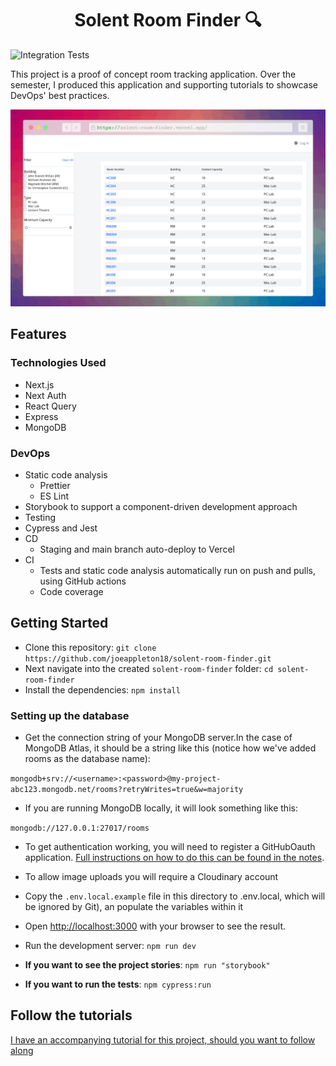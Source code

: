 <center> <h1> Solent Room Finder 🔍 </h1> </center>

![Integration Tests](https://github.com/joeappleton18/solent-room-finder/actions/workflows/cypress.yaml/badge.svg)

This project is a proof of concept room tracking application. Over the semester, I produced this application and supporting tutorials to showcase DevOps' best practices.

![](.github/product-demo.png)

## Features

### Technologies Used

- Next.js
- Next Auth
- React Query
- Express
- MongoDB

### DevOps

- Static code analysis
  - Prettier
  - ES Lint
- Storybook to support a component-driven development approach
- Testing
- Cypress and Jest
- CD
  - Staging and main branch auto-deploy to Vercel
- CI
  - Tests and static code analysis automatically run on push and pulls, using GitHub actions
  - Code coverage

## Getting Started

- Clone this repository: `git clone https://github.com/joeappleton18/solent-room-finder.git`
- Next navigate into the created `solent-room-finder` folder: `cd solent-room-finder`
- Install the dependencies: `npm install`

### Setting up the database

- Get the connection string of your MongoDB server.In the case of MongoDB Atlas, it should be a string like this (notice how we've added rooms as the database name):

`mongodb+srv://<username>:<password>@my-project-abc123.mongodb.net/rooms?retryWrites=true&w=majority`

- If you are running MongoDB locally, it will look something like this:

`mongodb://127.0.0.1:27017/rooms`

- To get authentication working, you will need to register a GitHubOauth application. [Full instructions on how to do this can be found in the notes](https://joeappleton18.github.io/devops_2022_2023_notes/week-7/#task-0-1-get-the-starter-application).

- To allow image uploads you will require a Cloudinary account

- Copy the `.env.local.example` file in this directory to .env.local, which will be ignored by Git), an populate the variables within it
- Open [http://localhost:3000](http://localhost:3000) with your browser to see the result.

- Run the development server: `npm run dev`

- **If you want to see the project stories**: `npm run "storybook"`
- **If you want to run the tests**: `npm cypress:run`

## Follow the tutorials

[I have an accompanying tutorial for this project, should you want to follow along](https://joeappleton18.github.io/devops_2022_2023_notes/)
